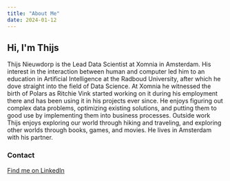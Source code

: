 ```yaml
---
title: "About Me"
date: 2024-01-12
---
```


## Hi, I'm Thijs

Thijs Nieuwdorp is the Lead Data Scientist at Xomnia in Amsterdam. His interest in the interaction between human and computer led him to an education in Artificial Intelligence at the Radboud University, after which he dove straight into the field of Data Science. At Xomnia he witnessed the birth of Polars as Ritchie Vink started working on it during his employment there and has been using it in his projects ever since. He enjoys figuring out complex data problems, optimizing existing solutions, and putting them to good use by implementing them into business processes. Outside work Thijs enjoys exploring our world through hiking and traveling, and exploring other worlds through books, games, and movies. He lives in Amsterdam with his partner.

### Contact

[Find me on LinkedIn](https://www.linkedin.com/in/thijsnieuwdorp/)
